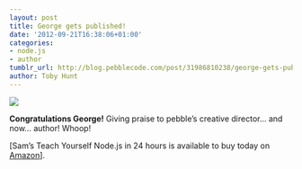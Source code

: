 ```yaml
---
layout: post
title: George gets published!
date: '2012-09-21T16:38:06+01:00'
categories:
- node.js
- author
tumblr_url: http://blog.pebblecode.com/post/31986810238/george-gets-published
author: Toby Hunt
---
```

<p><img src="http://media.tumblr.com/tumblr_mapi1uCzIL1qa7q62.jpg"/></p>

<p><b>Congratulations George!</b> Giving praise to pebble&rsquo;s creative director&hellip; and now&hellip; author! Whoop! </p><p>[Sam&rsquo;s Teach Yourself Node.js in 24 hours is available to buy today on <a href="http://www.amazon.co.uk/Teach-Yourself-Node-js-Hours-ebook/dp/B0096C9C0M/ref=sr_1_1?ie=UTF8&amp;qid=1348241555&amp;sr=8-1">Amazon</a>]. </p>
